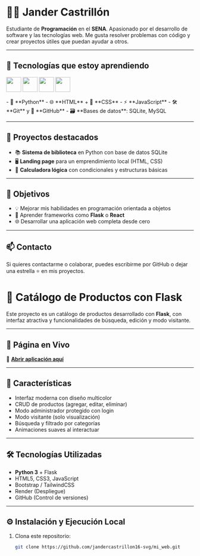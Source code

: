 # 👨‍💻 Jander Castrillón

Estudiante de **Programación** en el **SENA**. Apasionado por el desarrollo de software y las tecnologías web. Me gusta resolver problemas con código y crear proyectos útiles que puedan ayudar a otros.

---

## 🚀 Tecnologías que estoy aprendiendo
<p>
  <img src="https://cdn.jsdelivr.net/gh/devicons/devicon/icons/python/python-original.svg" width="40" height="40"/>
  <img src="https://cdn.jsdelivr.net/gh/devicons/devicon/icons/html5/html5-original.svg" width="40" height="40"/>
  <img src="https://cdn.jsdelivr.net/gh/devicons/devicon/icons/css3/css3-original.svg" width="40" height="40"/>
  <img src="https://cdn.jsdelivr.net/gh/devicons/devicon/icons/javascript/javascript-original.svg" width="40" height="40"/>
</p>
- 🐍 **Python**
- 🌐 **HTML** + 🎨 **CSS**
- ⚡ **JavaScript**
- 🛠️ **Git** y 🐙 **GitHub**
- 🗃️ **Bases de datos**: SQLite, MySQL

---

## 📂 Proyectos destacados

- 📚 **Sistema de biblioteca** en Python con base de datos SQLite
- 🖥️ **Landing page** para un emprendimiento local (HTML, CSS)
- 🧮 **Calculadora lógica** con condicionales y estructuras básicas

---

## 🎯 Objetivos

- 💡 Mejorar mis habilidades en programación orientada a objetos
- 🔧 Aprender frameworks como **Flask** o **React**
- 🌐 Desarrollar una aplicación web completa desde cero

---

## 📫 Contacto

Si quieres contactarme o colaborar, puedes escribirme por GitHub o dejar una estrella ⭐ en mis proyectos.



# 🌈 Catálogo de Productos con Flask

Este proyecto es un catálogo de productos desarrollado con **Flask**, con interfaz atractiva y funcionalidades de búsqueda, edición y modo visitante.

---

## 🚀 Página en Vivo
🔗 **[Abrir aplicación aquí](https://mi-web-5jze.onrender.com)**

---

## 📌 Características
- Interfaz moderna con diseño multicolor
- CRUD de productos (agregar, editar, eliminar)
- Modo administrador protegido con login
- Modo visitante (solo visualización)
- Búsqueda y filtrado por categorías
- Animaciones suaves al interactuar

---

## 🛠 Tecnologías Utilizadas
- **Python 3** + Flask
- HTML5, CSS3, JavaScript
- Bootstrap / TailwindCSS
- Render (Despliegue)
- GitHub (Control de versiones)

---

## ⚙ Instalación y Ejecución Local
1. Clona este repositorio:
   ```bash
   git clone https://github.com/jandercastrillon16-svg/mi_web.git

